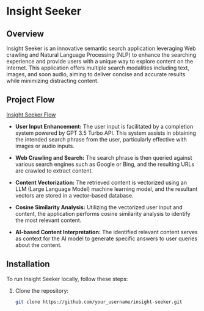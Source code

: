 # Insight Seeker

## Overview

Insight Seeker is an innovative semantic search application leveraging Web crawling and Natural Language Processing (NLP) to enhance the searching experience and provide users with a unique way to explore content on the internet. This application offers multiple search modalities including text, images, and soon audio, aiming to deliver concise and accurate results while minimizing distracting content.

## Project Flow

[Insight Seeker Flow](https://github.com/F1xedbot/InsightSeeker/blob/main/InsightSeeker_Diagram.png?raw=true)

- **User Input Enhancement:** The user input is facilitated by a completion system powered by GPT 3.5 Turbo API. This system assists in obtaining the intended search phrase from the user, particularly effective with images or audio inputs.

- **Web Crawling and Search:** The search phrase is then queried against various search engines such as Google or Bing, and the resulting URLs are crawled to extract content.

- **Content Vectorization:** The retrieved content is vectorized using an LLM (Large Language Model) machine learning model, and the resultant vectors are stored in a vector-based database.

- **Cosine Similarity Analysis:** Utilizing the vectorized user input and content, the application performs cosine similarity analysis to identify the most relevant content.

- **AI-based Content Interpretation:** The identified relevant content serves as context for the AI model to generate specific answers to user queries about the content.

## Installation

To run Insight Seeker locally, follow these steps:

1. Clone the repository:
   ```bash
   git clone https://github.com/your_username/insight-seeker.git
